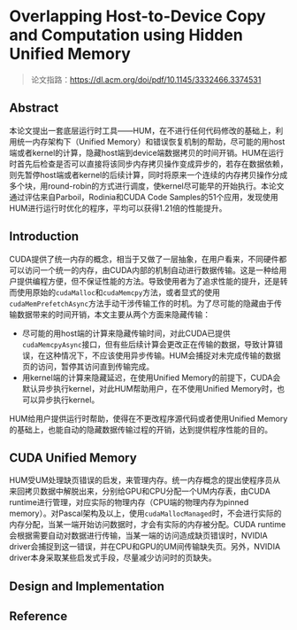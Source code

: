 # Overlapping Host-to-Device Copy and Computation using Hidden Unified Memory

> 论文指路：https://dl.acm.org/doi/pdf/10.1145/3332466.3374531

## Abstract

本论文提出一套底层运行时工具——HUM，在不进行任何代码修改的基础上，利用统一内存架构下（Unified Memory）和错误恢复机制的帮助，尽可能的用host端或者kernel的计算，隐藏host端到device端数据拷贝的时间开销。HUM在运行时首先后检查是否可以直接将该同步内存拷贝操作变成异步的，若存在数据依赖，则先暂停host端或者kernel的后续计算，同时将原来一个连续的内存拷贝操作分成多个块，用round-robin的方式进行调度，使kernel尽可能早的开始执行。本论文通过评估来自Parboil，Rodinia和CUDA Code Samples的51个应用，发现使用HUM进行运行时优化的程序，平均可以获得1.21倍的性能提升。

## Introduction

CUDA提供了统一内存的概念，相当于又做了一层抽象，在用户看来，不同硬件都可以访问一个统一的内存，由CUDA内部的机制自动进行数据传输。这是一种给用户提供编程方便，但不保证性能的方法。导致使用者为了追求性能的提升，还是转而使用原始的`cudaMalloc`和`cudaMemcpy`方法，或者显式的使用`cudaMemPrefetchAsync`方法手动干涉传输工作的时机。为了尽可能的隐藏由于传输数据带来的时间开销，本文主要从两个方面来隐藏传输：

* 尽可能的用host端的计算来隐藏传输时间，对此CUDA已提供`cudaMemcpyAsync`接口，但有些后续计算会更改正在传输的数据，导致计算错误，在这种情况下，不应该使用异步传输。HUM会捕捉对未完成传输的数据页的访问，暂停其访问直到传输完成。
* 用kernel端的计算来隐藏延迟，在使用Unified Memory的前提下，CUDA会默认异步执行kernel，对此HUM帮助用户，在不使用Unified Memory时，也可以异步执行kernel。

HUM给用户提供运行时帮助，使得在不更改程序源代码或者使用Unified Memory的基础上，也能自动的隐藏数据传输过程的开销，达到提供程序性能的目的。

## CUDA Unified Memory

HUM受UM处理缺页错误的启发，来管理内存。统一内存概念的提出使程序员从来回拷贝数据中解脱出来，分别给GPU和CPU分配一个UM内存表，由CUDA runtime进行管理，对应实际的物理内存（CPU端的物理内存为pinned memory）。对Pascal架构及以上，使用`cudaMallocManaged`时，不会进行实际的内存分配，当某一端开始访问数据时，才会有实际的内存被分配。CUDA runtime会根据需要自动对数据进行传输，当某一端的访问造成缺页错误时，NVIDIA driver会捕捉到这一错误，并在CPU和GPU的UM间传输缺失页。另外，NVIDIA driver本身采取某些启发式手段，尽量减少访问时的页缺失。

## Design and Implementation



## Reference

